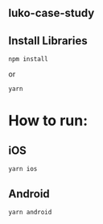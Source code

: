 ## luko-case-study

## Install Libraries
```shell
npm install
```
or
```shell
yarn
```

# How to run:

## iOS
```shell
yarn ios
```

## Android
```shell
yarn android
```
